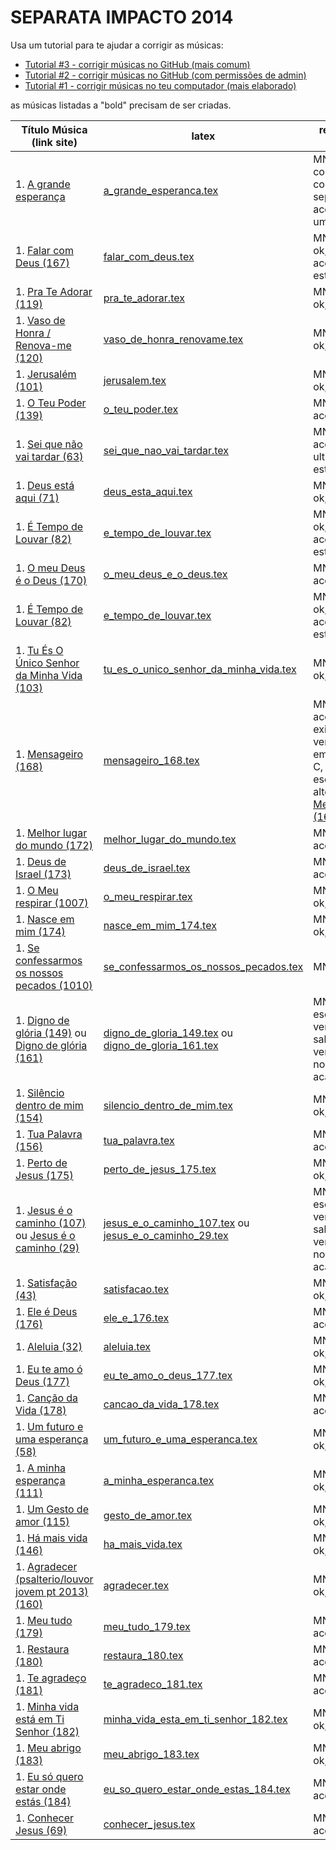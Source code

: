 SEPARATA IMPACTO 2014
=================================

Usa um tutorial para te ajudar a corrigir as músicas:
- [Tutorial #3 - corrigir músicas no GitHub (mais comum)](https://www.youtube.com/watch?v=GfHCkO5RC34)
- [Tutorial #2 - corrigir músicas no GitHub (com permissões de admin)](https://www.youtube.com/watch?v=RwlqlnfbnZk)
- [Tutorial #1 - corrigir músicas no teu computador (mais elaborado)](https://www.youtube.com/watch?v=Eu-_wI-p-Hs)

as músicas listadas a "bold" precisam de ser criadas.

| Título Música (link site)            									                    |   latex                                                                                           | revisão feita por ... 		                                    |
| ----------------------------------------------------------------------                    | ------------------------------------------------------------------------------------------------  | ------------------------------                                    |
| 1. [A grande esperança](http://www.psalterio.net/158)					                    | [a_grande_esperanca.tex](../../songs/pt/a_grande_esperanca.tex)                                   | MN, confirmado com a separata mas acordes coro um pouco diff.		|
| 1. [Falar com Deus (167)](http://www.psalterio.net/167) 						            | [falar_com_deus.tex](../../songs/pt/falar_com_deus.tex)             		                        | MN: 1a revisao ok, faltam acordes ultima estrofe					|
| 1. [Pra Te Adorar (119)](http://www.psalterio.net/119) 						            | [pra_te_adorar.tex](../../songs/pt/pra_te_adorar.tex)             		                        | MN: 1a revisao ok,												|
| 1. [Vaso de Honra / Renova-me (120)](http://www.psalterio.net/120) 			            | [vaso_de_honra_renovame.tex](../../songs/pt/vaso_de_honra_renovame.tex)                           | MN: 1a revisao ok,												|
| 1. [Jerusalém (101)](http://www.psalterio.net/101) 					 		            | [jerusalem.tex](../../songs/pt/jerusalem.tex)             				                        | MN: 1a revisao ok,												|
| 1. [O Teu Poder (139)](http://www.psalterio.net/139) 					 	                | [o_teu_poder.tex](../../songs/pt/o_teu_poder.tex)             			                        | MN: falta acordes								    				|
| 1. [Sei que não vai tardar (63)](http://www.psalterio.net/63)				                | [sei_que_nao_vai_tardar.tex](../../songs/pt/sei_que_nao_vai_tardar.tex)  	                        | MN: falt acordes ultimas estrofes									|
| 1. [Deus está aqui (71)](http://www.psalterio.net/71) 						            | [deus_esta_aqui.tex](../../songs/pt/deus_esta_aqui.tex)             		                        | MN: 1a revisao ok,												|
| 1. [É Tempo de Louvar (82)](http://www.psalterio.net/82) 						            | [e_tempo_de_louvar.tex](../../songs/pt/e_tempo_de_louvar.tex) 	                                | MN: 1a revisao ok, faltam acordes 2a estrofe						|
| 1. [O meu Deus é o Deus (170)](http://www.psalterio.net/170)					            | [o_meu_deus_e_o_deus.tex](../../songs/pt/o_meu_deus_e_o_deus.tex)                                 | MN: falta acordes								    				|
| 1. [É Tempo de Louvar (82)](http://www.psalterio.net/82) 						            | [e_tempo_de_louvar.tex](../../songs/pt/e_tempo_de_louvar.tex) 	                                | MN: 1a revisao ok, faltam acordes 2a estrofe						|
| 1. [Tu És O Único Senhor da Minha Vida (103)](http://www.psalterio.net/103)	            | [tu_es_o_unico_senhor_da_minha_vida.tex](../../songs/pt/tu_es_o_unico_senhor_da_minha_vida.tex)   | MN: 1a revisao ok,							                    |
| 1. [Mensageiro (168)](http://www.psalterio.net/168) 					 		            | [mensageiro_168.tex](../../songs/pt/mensageiro.tex)          				                        | MN: falta acordes, existem 2 versoes, uma em A outra em C, devia-se so escolher 1, alternativa [Mensageiro (168)](http://www.psalterio.net/168)	|
| 1. [Melhor lugar do mundo (172)](http://www.psalterio.net/172)	                        | [melhor_lugar_do_mundo.tex](../../songs/pt/melhor_lugar_do_mundo.tex)                             | MN: faltam acordes												|
| 1. [Deus de Israel (173)](http://www.psalterio.net/173)	                                | [deus_de_israel.tex](../../songs/pt/deus_de_israel.tex)                                           | MN: faltam acordes												|
| 1. [O Meu respirar (1007)](http://www.psalterio.net/1007)	                                | [o_meu_respirar.tex](../../songs/pt/o_meu_respirar.tex)                                           | MN: 1a revisao ok,								                |
| 1. [Nasce em mim (174)](http://www.psalterio.net/174)	                                    | [nasce_em_mim_174.tex](../../songs/pt/nasce_em_mim_174.tex)                                       | MN: 1a revisao ok,                                                | 
| 1. [Se confessarmos os nossos pecados (1010)](http://www.psalterio.net/1010)	            | [se_confessarmos_os_nossos_pecados.tex](../../songs/pt/se_confessarmos_os_nossos_pecados.tex)     | MN: falta letra?                              				    | 
| 1. [Digno de glória (149)](http://www.psalterio.net/149) ou [Digno de glória (161)](http://www.psalterio.net/161)	   | [digno_de_gloria_149.tex](../../songs/pt/digno_de_gloria_149.tex) ou [digno_de_gloria_161.tex](../../songs/pt/digno_de_gloria_161.tex)| MN: é preciso escolher a versão, alguém sabe qual a versão usada no acampamento?   |
| 1. [Silêncio dentro de mim (154)](http://www.psalterio.net/154)	                        | [silencio_dentro_de_mim.tex](../../songs/pt/silencio_dentro_de_mim.tex)                           | MN: 1a revisao ok,
| 1. [Tua Palavra (156)](http://www.psalterio.net/156)	                                    | [tua_palavra.tex](../../songs/pt/tua_palavra.tex)                                                 | MN: faltam acordes
| 1. [Perto de Jesus (175)](http://www.psalterio.net/175)	                                | [perto_de_jesus_175.tex](../../songs/pt/perto_de_jesus_175.tex)                                   | MN: 1a revisao ok,
| 1. [Jesus é o caminho (107)](http://www.psalterio.net/107) ou [Jesus é o caminho (29)](http://www.psalterio.net/29)  | [jesus_e_o_caminho_107.tex](../../songs/pt/jesus_e_o_caminho_107.tex) ou [jesus_e_o_caminho_29.tex](../../songs/pt/jesus_e_o_caminho_29.tex) |MN: é preciso escolher a versão, alguém sabe qual a versão usada no acampamento? | 
| 1. [Satisfação (43)](http://www.psalterio.net/43)	                                        | [satisfacao.tex](../../songs/pt/satisfacao.tex)                                                   | MN: 1a revisao ok,
| 1. [Ele é Deus (176)](http://www.psalterio.net/176)	                                    | [ele_e_176.tex](../../songs/pt/ele_e_176.tex)                                                     | MN: faltam acordes
| 1. [Aleluia (32)](http://www.psalterio.net/32)	                                        | [aleluia.tex](../../songs/pt/aleluia.tex)                                                         | MN: 1a revisao ok,
| 1. [Eu te amo ó Deus (177)](http://www.psalterio.net/177)	                                | [eu_te_amo_o_deus_177.tex](../../songs/pt/eu_te_amo_o_deus_177.tex)                               | MN: 1a revisao ok,
| 1. [Canção da Vida (178)](http://www.psalterio.net/178)	                                | [cancao_da_vida_178.tex](../../songs/pt/cancao_da_vida_178.tex)                                   | MN: faltam acordes
| 1. [Um futuro e uma esperança (58)](http://www.psalterio.net/58)	                        | [um_futuro_e_uma_esperanca.tex](../../songs/pt/um_futuro_e_uma_esperanca.tex)                     | MN: 1a revisao ok,
| 1. [A minha esperança (111)](http://www.psalterio.net/111)	                            | [a_minha_esperanca.tex](../../songs/pt/a_minha_esperanca.tex)                                     | MN: 1a revisao ok,
| 1. [Um Gesto de amor (115)](http://www.psalterio.net/115)	                                | [gesto_de_amor.tex](../../songs/pt/um_gesto_de_amor.tex)                                          | MN: 1a revisao ok,
| 1. [Há mais vida (146)](http://www.psalterio.net/146)	                                    | [ha_mais_vida.tex](../../songs/pt/ha_mais_vida.tex)                                               | MN: 1a revisao ok,
| 1. [Agradecer (psalterio/louvor jovem pt 2013) (160)](http://www.psalterio.net/160)	    | [agradecer.tex](../../songs/pt/agradecer.tex)                                                     | MN: 1a revisao ok,
| 1. [Meu tudo (179)](http://www.psalterio.net/179)	                                        | [meu_tudo_179.tex](../../songs/pt/meu_tudo_179.tex)                                               | MN: faltam acordes
| 1. [Restaura (180)](http://www.psalterio.net/)	                                        | [restaura_180.tex](../../songs/pt/restaura_180.tex)                                               | MN: faltam acordes
| 1. [Te agradeço (181)](http://www.psalterio.net/181)									    | [te_agradeco_181.tex](../../songs/pt/te_agradeco_181.tex)                                         | MN: faltam acordes
| 1. [Minha vida está em Ti Senhor (182)](http://www.psalterio.net/182)					    | [minha_vida_esta_em_ti_senhor_182.tex](../../songs/pt/minha_vida_esta_em_ti_senhor_182.tex)       | MN: 1a revisao ok,
| 1. [Meu abrigo (183)](http://www.psalterio.net/183)									    | [meu_abrigo_183.tex](../../songs/pt/meu_abrigo_183.tex)                                           | MN: 1a revisao ok,
| 1. [Eu só quero estar onde estás (184)](http://www.psalterio.net/184)					    | [eu_so_quero_estar_onde_estas_184.tex](../../songs/pt/eu_so_quero_estar_onde_estas_184.tex)       | MN: faltam acordes
| 1. [Conhecer Jesus (69)](http://www.psalterio.net/69)	                                    | [conhecer_jesus.tex](../../songs/pt/conhecer_jesus.tex)                                           | MN: faltam acordes
